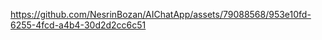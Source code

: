 










https://github.com/NesrinBozan/AIChatApp/assets/79088568/953e10fd-6255-4fcd-a4b4-30d2d2cc6c51

